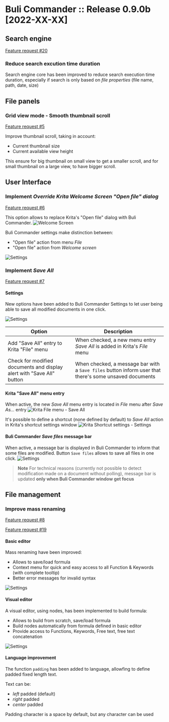 # Buli Commander :: Release 0.9.0b [2022-XX-XX]

## Search engine

[Feature request #20](https://github.com/Grum999/BuliCommander/issues/20)

### Reduce search excution time duration

Search engine core has been improved to reduce search execution time duration, especially if search is only based on *file properties* (file name, path, date, size)


## File panels

### Grid view mode - Smooth thumbnail scroll

[Feature request #5](https://github.com/Grum999/BuliCommander/issues/5)

Improve thumbnail scroll, taking in account:
- Current thumbnail size
- Current available view height

This ensure for big thumbnail on small view to get a smaller scroll, and for small thumbnail on a large view, to have bigger scroll.


## User Interface

### Implement *Override Krita Welcome Screen "Open file" dialog*

[Feature request #6](https://github.com/Grum999/BuliCommander/issues/6)

This option allows to replace Krita's "Open file" dialog with Buli Commander.
![Welcome Screen](./../screenshots/r0-9-0b_welcome_screen-open_file.jpeg)


Buli Commander settings make distinction between:
- "Open file" action from menu _File_
- "Open file" action from _Welcome screen_

![Settings](./../screenshots/r0-9-0b_settings-openfile_wscr.jpeg)

### Implement *Save All*

[Feature request #7](https://github.com/Grum999/BuliCommander/issues/7)

#### Settings

New options have been added to Buli Commander Settings to let user being able to save all modified documents in one click.

![Settings](./../screenshots/r0-9-0b_settings-save_all.jpeg)

| Option | Description |
| --- | --- |
| Add "Save All" entry to Krita "File" menu | When checked, a new menu entry _Save All_ is added in Krita's _File_ menu |
| Check for modified documents and display alert with "Save All" button | When checked, a message bar with a `Save files` button inform user that there's some unsaved documents |

#### Krita "Save All" menu entry
When active, the new _Save All_ menu entry is located in _File_ menu after _Save As..._ entry
![Krita File menu - Save All](./../screenshots/r0-9-0b_kritafilemenu_saveall.jpeg)

It's possible to define a shortcut (none defined by default) to _Save All_ action in Krita's shortcut settings window
![Krita Shortcut settings - Settings](./../screenshots/r0-9-0b_kritafilemenu_saveall-shortcut.jpeg)

#### Buli Commander _Save files_ message bar
When active, a message bar is displayed in Buli Commander to inform that some files are modified.
Button `Save files` allows to save all files in one click.
![Settings](./../screenshots/r0-9-0b_window_saveall-msgbar.jpeg)

> **Note**
> For technical reasons (currently not possible to detect modification made on a document without polling), message bar is updated **only when Buli Commander window get focus**

## File management

### Improve mass renaming

[Feature request #8](https://github.com/Grum999/BuliCommander/issues/8)

[Feature request #19](https://github.com/Grum999/BuliCommander/issues/19)

#### Basic editor

Mass renaming have been improved:

- Allows to save/load formula
- Context menu for quick and easy access to all Function & Keywords (with complete tooltip)
- Better error messages for invalid syntax

![Settings](./../screenshots/r0-9-0b_rename-multi01.png)


#### Visual editor

A visual editor, using nodes, has been implemented to build formula:
- Allows to build from scratch, save/load formula
- Build nodes automatically from formula defined in basic editor
- Provide access to Functions, Keywords, Free text, free text concatenation

![Settings](./../screenshots/r0-9-0b_rename-multi02ve.png)

#### Language improvement

The function `padding` has been added to language, allowfing to define padded fixed length text.

Text can be:
 - *left* padded (default)
 - *right* padded
 - *center* padded

Padding character is a space by default, but any character can be used

